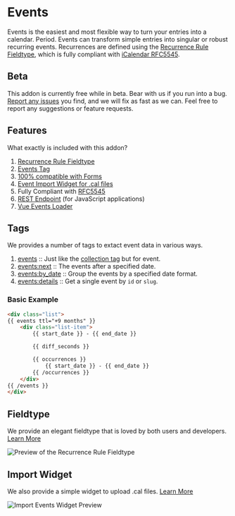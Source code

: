 # Events

Events is the easiest and most flexible way to turn your entries into a calendar. Period. Events can transform simple entries into singular or robust recurring events. Recurrences are defined using the [Recurrence Rule Fieldtype](https://github.com/objectivehtml/statamic-events/blob/master/docs/fieldtype.md), which is fully compliant with [iCalendar RFC5545](https://tools.ietf.org/html/rfc5545#section-3.3.10).

## Beta

This addon is currently free while in beta. Bear with us if you run into a bug. [Report any issues](https://github.com/objectivehtml/statamic-events/issues) you find, and we will fix as fast as we can. Feel free to report any suggestions or feature requests.

## Features

What exactly is included with this addon?

1. [Recurrence Rule Fieldtype](https://github.com/objectivehtml/statamic-events/blob/master/docs/fieldtype.md)
2. [Events Tag](https://github.com/objectivehtml/statamic-events/blob/master/docs/tags/events.md)
3. [100% compatible with Forms](https://github.com/objectivehtml/statamic-events/blob/master/docs/forms.md)
4. [Event Import Widget for .cal files](https://github.com/objectivehtml/statamic-events/blob/master/docs/import.md)
5. Fully Compliant with [RFC5545](https://tools.ietf.org/html/rfc5545#section-3.3.10)
6. [REST Endpoint](https://github.com/objectivehtml/statamic-events/blob/master/docs/rest-endpoint.md) (for JavaScript applications)
7. [Vue Events Loader](https://github.com/objectivehtml/statamic-events/blob/master/docs/vue-events-loader.md)

## Tags

We provides a number of tags to extact event data in various ways.

1. [events](https://github.com/objectivehtml/statamic-events/blob/master/docs/tags/events.md) :: Just like the [collection tag]([collection](https://statamic.dev/tags/collection#content)) but for event.
2. [events:next](https://github.com/objectivehtml/statamic-events/blob/master/docs/tags/events-next.md) :: The events after a specified date.
3. [events:by_date](https://github.com/objectivehtml/statamic-events/blob/master/docs/tags/events-by-date.md) :: Group the events by a specified date format.
4. [events:details](https://github.com/objectivehtml/statamic-events/blob/master/docs/tags/events-details.md) :: Get a single event by `id` or `slug`.

### Basic Example

``` html
<div class="list">
{{ events ttl="+9 months" }}
    <div class="list-item">
        {{ start_date }} - {{ end_date }}

        {{ diff_seconds }}

        {{ occurrences }}
            {{ start_date }} - {{ end_date }}
        {{ /occurrences }}
    </div>
{{ /events }}
</div>
```

## Fieldtype

We provide an elegant fieldtype that is loved by both users and developers. [Learn More](https://github.com/objectivehtml/statamic-events/blob/master/docs/fieldtype.md)

![Preview of the Recurrence Rule Fieldtype](https://cdn.jsdelivr.net/gh/objectivehtml/statamic-events/docs/screenshots/fieldtype-preview.gif)

## Import Widget

We also provide a simple widget to upload .cal files. [Learn More](https://github.com/objectivehtml/statamic-events/blob/master/docs/widgets/import-event.md)

![Import Events Widget Preview](https://cdn.jsdelivr.net/gh/objectivehtml/statamic-events/docs/screenshots/import-widget-preview.gif)
